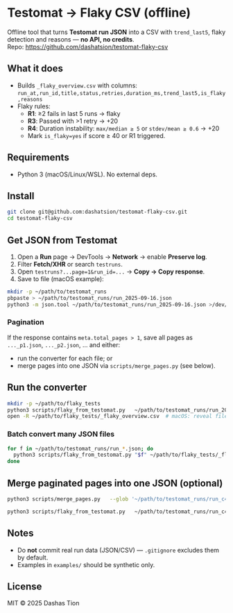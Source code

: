 # Testomat → Flaky CSV (offline)

Offline tool that turns **Testomat run JSON** into a CSV with `trend_last5`, flaky detection and reasons — **no API, no credits**.  
Repo: https://github.com/dashatsion/testomat-flaky-csv

## What it does
- Builds `_flaky_overview.csv` with columns:
  `run_at,run_id,title,status,retries,duration_ms,trend_last5,is_flaky,reasons`
- Flaky rules:
  - **R1**: ≥2 fails in last 5 runs → flaky
  - **R3**: Passed with >1 retry → +20
  - **R4**: Duration instability: `max/median ≥ 5` or `stdev/mean ≥ 0.6` → +20
  - Mark `is_flaky=yes` if score ≥ 40 or R1 triggered.

## Requirements
- Python 3 (macOS/Linux/WSL). No external deps.

## Install
```bash
git clone git@github.com:dashatsion/testomat-flaky-csv.git
cd testomat-flaky-csv
```

## Get JSON from Testomat
1. Open a **Run** page → DevTools → **Network** → enable **Preserve log**.
2. Filter **Fetch/XHR** or search `testruns`.
3. Open `testruns?...page=1&run_id=...` → **Copy → Copy response**.
4. Save to file (macOS example):
```bash
mkdir -p ~/path/to/testomat_runs
pbpaste > ~/path/to/testomat_runs/run_2025-09-16.json
python3 -m json.tool ~/path/to/testomat_runs/run_2025-09-16.json >/dev/null && echo "JSON OK"
```

### Pagination
If the response contains `meta.total_pages > 1`, save all pages as `..._p1.json`, `..._p2.json`, … and either:
- run the converter for each file; or
- merge pages into one JSON via `scripts/merge_pages.py` (see below).

## Run the converter
```bash
mkdir -p ~/path/to/flaky_tests
python3 scripts/flaky_from_testomat.py   ~/path/to/testomat_runs/run_2025-09-16.json   ~/path/to/flaky_tests/_flaky_overview.csv
open -R ~/path/to/flaky_tests/_flaky_overview.csv  # macOS: reveal file
```

### Batch convert many JSON files
```bash
for f in ~/path/to/testomat_runs/run_*.json; do
  python3 scripts/flaky_from_testomat.py "$f" ~/path/to/flaky_tests/_flaky_overview.csv
done
```

## Merge paginated pages into one JSON (optional)
```bash
python3 scripts/merge_pages.py   --glob '~/path/to/testomat_runs/run_c4883898_p*.json'   --out  '~/path/to/testomat_runs/run_c4883898_all.json'

python3 scripts/flaky_from_testomat.py   ~/path/to/testomat_runs/run_c4883898_all.json   ~/path/to/flaky_tests/_flaky_overview.csv
```

## Notes
- Do **not** commit real run data (JSON/CSV) — `.gitignore` excludes them by default.
- Examples in `examples/` should be synthetic only.

## License
MIT © 2025 Dashas Tion
